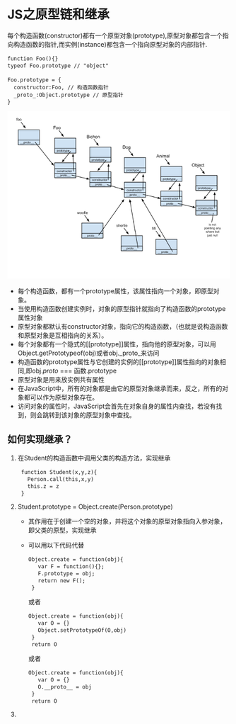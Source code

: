 # JS之原型链和继承

每个构造函数(constructor)都有一个原型对象(prototype),原型对象都包含一个指向构造函数的指针,而实例(instance)都包含一个指向原型对象的内部指针.

    function Foo(){}
    typeof Foo.prototype // "object"
    
    Foo.prototype = {
      constructor:Foo, // 构造函数指针
      _proto_:Object.prototype // 原型指针
    }


![原型链](./source/yuanxinglian.png)
    

- 每个构造函数，都有一个prototype属性，该属性指向一个对象，即原型对象。
- 当使用构造函数创建实例时，对象的原型指针就指向了构造函数的prototype属性对象
- 原型对象都默认有constructor对象，指向它的构造函数，（也就是说构造函数和原型对象是互相指向的关系）。
- 每个对象都有一个隐式的[[prototype]]属性，指向他的原型对象，可以用Object.getPrototypeof(obj)或者obj._proto_来访问
- 构造函数的prototype属性与它创建的实例的[[prototype]]属性指向的对象相同,即obj._proto_ === 函数.prototype 
- 原型对象是用来放实例共有属性
- 在JavaScript中，所有的对象都是由它的原型对象继承而来，反之，所有的对象都可以作为原型对象存在。
- 访问对象的属性时，JavaScript会首先在对象自身的属性内查找，若没有找到，则会跳转到该对象的原型对象中查找。



## 如何实现继承？

1. 在Student的构造函数中调用父类的构造方法，实现继承
      
        function Student(x,y,z){
          Person.call(this,x,y)
          this.z = z
        }

2. Student.prototype = Object.create(Person.prototype)
   - 其作用在于创建一个空的对象，并将这个对象的原型对象指向入参对象，即父类的原型，实现继承
   - 可以用以下代码代替
  
         Object.create = function(obj){
            var F = function(){};
            F.prototype = obj;
            return new F();
          }
      或者
         
         Object.create = function(obj){
            var O = {}
            Object.setPrototypeOf(O,obj)
          }
          return O

        或者
         
         Object.create = function(obj){
            var O = {}
            O.__proto__ = obj
          }
          return O
3. 
